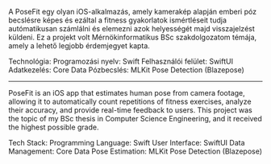 A PoseFit egy olyan iOS-alkalmazás, amely kamerakép alapján emberi póz becslésre képes és ezáltal a fitness gyakorlatok ismértléseit tudja autómatikusan számlálni és elemezni azok helyességét majd visszajelzést küldeni.
Ez a projekt volt Mérnökinformatikus BSc szakdolgozatom témája, amely a lehető legjobb érdemjegyet kapta.


Technológia:
  Programozási nyelv: Swift
  Felhasználói felület: SwiftUI
  Adatkezelés: Core Data
  Pózbecslés: MLKit Pose Detection (Blazepose)

-------------------------------------------------------
PoseFit is an iOS app that estimates human pose from camera footage, allowing it to automatically count repetitions of fitness exercises, analyze their accuracy, and provide real-time feedback to users.
This project was the topic of my BSc thesis in Computer Science Engineering, and it received the highest possible grade.

Tech Stack:
  Programming Language: Swift
  User Interface: SwiftUI
  Data Management: Core Data
  Pose Estimation: MLKit Pose Detection (Blazepose)
